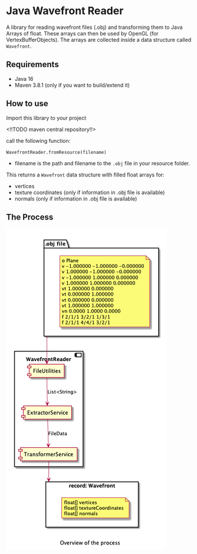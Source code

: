 # Java Wavefront Reader

A library for reading wavefront files (.obj) and transforming them to Java Arrays of float. These arrays can then be
used by OpenGL (for VertexBufferObjects). The arrays are collected inside a data structure called `Wavefront`.

## Requirements

* Java 16
* Maven 3.8.1 (only if you want to build/extend it)

## How to use

Import this library to your project

<!!TODO maven central repository!!>

call the following function:

```
WavefrontReader.fromResource(filename)
```

* filename is the path and filename to the `.obj` file in your resource folder.

This returns a `Wavefront` data structure with filled float arrays for:

* vertices
* texture coordinates (only if information in .obj file is available)
* normals (only if information in .obj file is available)

## The Process

![Process Overview][process-overview]


[comment]: <> (collection of links sorted alphabetically ascending)
[process-overview]: documentation/images/Process.png
